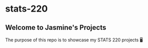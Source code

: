 # stats-220

## Welcome to Jasmine's Projects

The purpose of this repo is to showcase my STATS 220 projects 🖥

